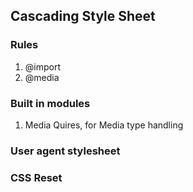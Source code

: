 ## Cascading Style Sheet

### Rules
1. @import
2. @media

### Built in modules

1. Media Quires, for Media type handling

### User agent stylesheet
### CSS Reset
